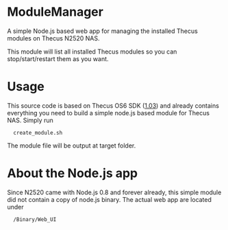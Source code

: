 # ModuleManager

A simple Node.js based web app for managing the installed Thecus modules on Thecus N2520 NAS.

This module will list all installed Thecus modules so you can stop/start/restart them as you want.

# Usage
This source code is based on Thecus OS6 SDK ([1.03](http://ftp.thecus.com/download/app/development_files/mk_module_1.0.3_for_OS6.tar.gz)) and already contains everything you need to build a simple node.js based module for Thecus NAS. Simply run

      create_module.sh

The module file will be output at target folder.

# About the Node.js app
Since N2520 came with Node.js 0.8 and forever already, this simple module did not contain a copy of node.js binary. The actual web app are located under

      /Binary/Web_UI

